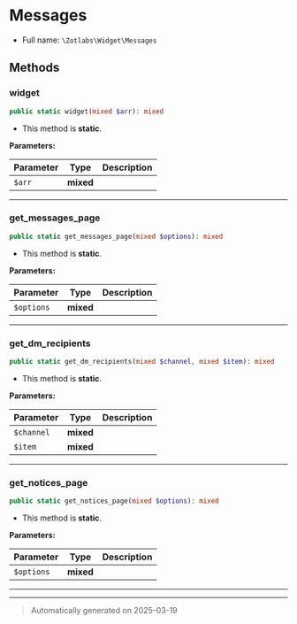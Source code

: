 
# Messages





* Full name: `\Zotlabs\Widget\Messages`




## Methods


### widget



```php
public static widget(mixed $arr): mixed
```



* This method is **static**.




**Parameters:**

| Parameter | Type | Description |
|-----------|------|-------------|
| `$arr` | **mixed** |  |





***

### get_messages_page



```php
public static get_messages_page(mixed $options): mixed
```



* This method is **static**.




**Parameters:**

| Parameter | Type | Description |
|-----------|------|-------------|
| `$options` | **mixed** |  |





***

### get_dm_recipients



```php
public static get_dm_recipients(mixed $channel, mixed $item): mixed
```



* This method is **static**.




**Parameters:**

| Parameter | Type | Description |
|-----------|------|-------------|
| `$channel` | **mixed** |  |
| `$item` | **mixed** |  |





***

### get_notices_page



```php
public static get_notices_page(mixed $options): mixed
```



* This method is **static**.




**Parameters:**

| Parameter | Type | Description |
|-----------|------|-------------|
| `$options` | **mixed** |  |





***


***
> Automatically generated on 2025-03-19
